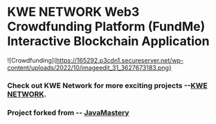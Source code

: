 # KWE NETWORK Web3 Crowdfunding Platform (FundMe) Interactive Blockchain Application
![Crowdfunding](https://165292.p3cdn1.secureserver.net/wp-content/uploads/2022/10/imageedit_31_3627673183.png}

### Check out KWE Network for more exciting projects --[KWE NETWORK](https://www.kwe.network).
### Project forked from -- [JavaMastery](https://www.jsmastery.pro/)
